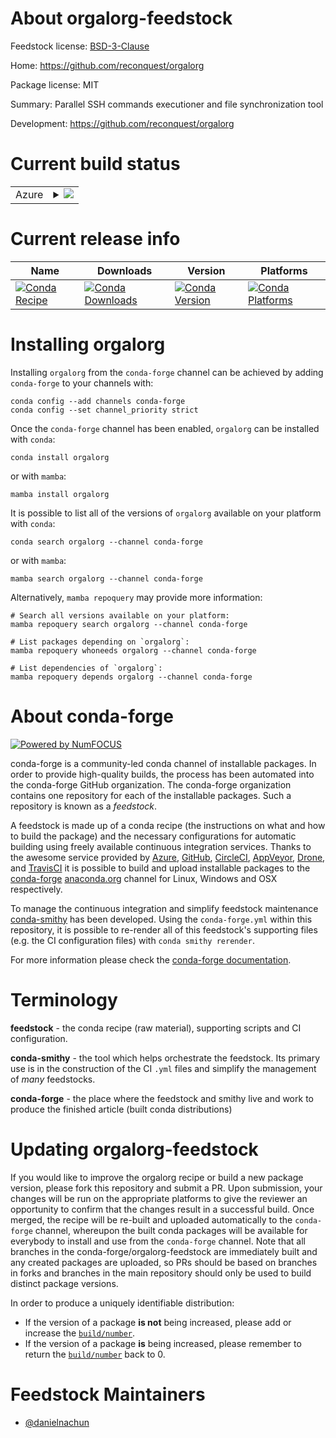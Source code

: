 About orgalorg-feedstock
========================

Feedstock license: [BSD-3-Clause](https://github.com/conda-forge/orgalorg-feedstock/blob/main/LICENSE.txt)

Home: https://github.com/reconquest/orgalorg

Package license: MIT

Summary: Parallel SSH commands executioner and file synchronization tool

Development: https://github.com/reconquest/orgalorg

Current build status
====================


<table>
    
  <tr>
    <td>Azure</td>
    <td>
      <details>
        <summary>
          <a href="https://dev.azure.com/conda-forge/feedstock-builds/_build/latest?definitionId=23369&branchName=main">
            <img src="https://dev.azure.com/conda-forge/feedstock-builds/_apis/build/status/orgalorg-feedstock?branchName=main">
          </a>
        </summary>
        <table>
          <thead><tr><th>Variant</th><th>Status</th></tr></thead>
          <tbody><tr>
              <td>linux_64</td>
              <td>
                <a href="https://dev.azure.com/conda-forge/feedstock-builds/_build/latest?definitionId=23369&branchName=main">
                  <img src="https://dev.azure.com/conda-forge/feedstock-builds/_apis/build/status/orgalorg-feedstock?branchName=main&jobName=linux&configuration=linux%20linux_64_" alt="variant">
                </a>
              </td>
            </tr><tr>
              <td>osx_64</td>
              <td>
                <a href="https://dev.azure.com/conda-forge/feedstock-builds/_build/latest?definitionId=23369&branchName=main">
                  <img src="https://dev.azure.com/conda-forge/feedstock-builds/_apis/build/status/orgalorg-feedstock?branchName=main&jobName=osx&configuration=osx%20osx_64_" alt="variant">
                </a>
              </td>
            </tr><tr>
              <td>win_64</td>
              <td>
                <a href="https://dev.azure.com/conda-forge/feedstock-builds/_build/latest?definitionId=23369&branchName=main">
                  <img src="https://dev.azure.com/conda-forge/feedstock-builds/_apis/build/status/orgalorg-feedstock?branchName=main&jobName=win&configuration=win%20win_64_" alt="variant">
                </a>
              </td>
            </tr>
          </tbody>
        </table>
      </details>
    </td>
  </tr>
</table>

Current release info
====================

| Name | Downloads | Version | Platforms |
| --- | --- | --- | --- |
| [![Conda Recipe](https://img.shields.io/badge/recipe-orgalorg-green.svg)](https://anaconda.org/conda-forge/orgalorg) | [![Conda Downloads](https://img.shields.io/conda/dn/conda-forge/orgalorg.svg)](https://anaconda.org/conda-forge/orgalorg) | [![Conda Version](https://img.shields.io/conda/vn/conda-forge/orgalorg.svg)](https://anaconda.org/conda-forge/orgalorg) | [![Conda Platforms](https://img.shields.io/conda/pn/conda-forge/orgalorg.svg)](https://anaconda.org/conda-forge/orgalorg) |

Installing orgalorg
===================

Installing `orgalorg` from the `conda-forge` channel can be achieved by adding `conda-forge` to your channels with:

```
conda config --add channels conda-forge
conda config --set channel_priority strict
```

Once the `conda-forge` channel has been enabled, `orgalorg` can be installed with `conda`:

```
conda install orgalorg
```

or with `mamba`:

```
mamba install orgalorg
```

It is possible to list all of the versions of `orgalorg` available on your platform with `conda`:

```
conda search orgalorg --channel conda-forge
```

or with `mamba`:

```
mamba search orgalorg --channel conda-forge
```

Alternatively, `mamba repoquery` may provide more information:

```
# Search all versions available on your platform:
mamba repoquery search orgalorg --channel conda-forge

# List packages depending on `orgalorg`:
mamba repoquery whoneeds orgalorg --channel conda-forge

# List dependencies of `orgalorg`:
mamba repoquery depends orgalorg --channel conda-forge
```


About conda-forge
=================

[![Powered by
NumFOCUS](https://img.shields.io/badge/powered%20by-NumFOCUS-orange.svg?style=flat&colorA=E1523D&colorB=007D8A)](https://numfocus.org)

conda-forge is a community-led conda channel of installable packages.
In order to provide high-quality builds, the process has been automated into the
conda-forge GitHub organization. The conda-forge organization contains one repository
for each of the installable packages. Such a repository is known as a *feedstock*.

A feedstock is made up of a conda recipe (the instructions on what and how to build
the package) and the necessary configurations for automatic building using freely
available continuous integration services. Thanks to the awesome service provided by
[Azure](https://azure.microsoft.com/en-us/services/devops/), [GitHub](https://github.com/),
[CircleCI](https://circleci.com/), [AppVeyor](https://www.appveyor.com/),
[Drone](https://cloud.drone.io/welcome), and [TravisCI](https://travis-ci.com/)
it is possible to build and upload installable packages to the
[conda-forge](https://anaconda.org/conda-forge) [anaconda.org](https://anaconda.org/)
channel for Linux, Windows and OSX respectively.

To manage the continuous integration and simplify feedstock maintenance
[conda-smithy](https://github.com/conda-forge/conda-smithy) has been developed.
Using the ``conda-forge.yml`` within this repository, it is possible to re-render all of
this feedstock's supporting files (e.g. the CI configuration files) with ``conda smithy rerender``.

For more information please check the [conda-forge documentation](https://conda-forge.org/docs/).

Terminology
===========

**feedstock** - the conda recipe (raw material), supporting scripts and CI configuration.

**conda-smithy** - the tool which helps orchestrate the feedstock.
                   Its primary use is in the construction of the CI ``.yml`` files
                   and simplify the management of *many* feedstocks.

**conda-forge** - the place where the feedstock and smithy live and work to
                  produce the finished article (built conda distributions)


Updating orgalorg-feedstock
===========================

If you would like to improve the orgalorg recipe or build a new
package version, please fork this repository and submit a PR. Upon submission,
your changes will be run on the appropriate platforms to give the reviewer an
opportunity to confirm that the changes result in a successful build. Once
merged, the recipe will be re-built and uploaded automatically to the
`conda-forge` channel, whereupon the built conda packages will be available for
everybody to install and use from the `conda-forge` channel.
Note that all branches in the conda-forge/orgalorg-feedstock are
immediately built and any created packages are uploaded, so PRs should be based
on branches in forks and branches in the main repository should only be used to
build distinct package versions.

In order to produce a uniquely identifiable distribution:
 * If the version of a package **is not** being increased, please add or increase
   the [``build/number``](https://docs.conda.io/projects/conda-build/en/latest/resources/define-metadata.html#build-number-and-string).
 * If the version of a package **is** being increased, please remember to return
   the [``build/number``](https://docs.conda.io/projects/conda-build/en/latest/resources/define-metadata.html#build-number-and-string)
   back to 0.

Feedstock Maintainers
=====================

* [@danielnachun](https://github.com/danielnachun/)

